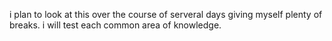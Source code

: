 i plan to look at this over the course of serveral days giving myself plenty of breaks. i will test each common area of knowledge. 